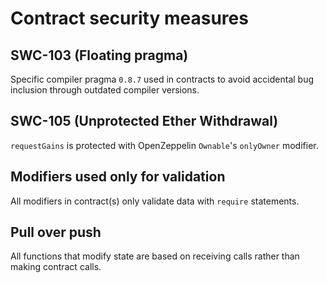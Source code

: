 # Contract security measures

## SWC-103 (Floating pragma)

Specific compiler pragma `0.8.7` used in contracts to avoid accidental bug inclusion through outdated compiler versions.

## SWC-105 (Unprotected Ether Withdrawal)

`requestGains` is protected with OpenZeppelin `Ownable`'s `onlyOwner` modifier.

## Modifiers used only for validation

All modifiers in contract(s) only validate data with `require` statements.

## Pull over push

All functions that modify state are based on receiving calls rather than making contract calls.